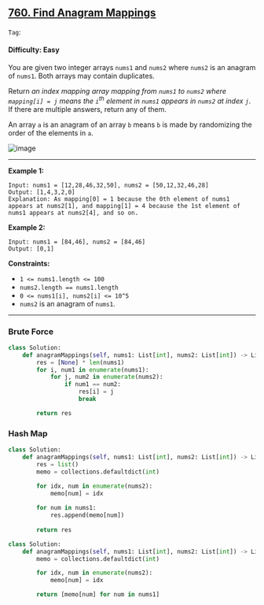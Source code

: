 ## [760. Find Anagram Mappings](https://leetcode.com/problems/find-anagram-mappings/)

```Tag```:

#### Difficulty: Easy

You are given two integer arrays ```nums1``` and ```nums2``` where ```nums2``` is an anagram of ```nums1```. Both arrays may contain duplicates.

Return _an index mapping array mapping from ```nums1``` to ```nums2``` where ```mapping[i] = j``` means the ```i```<sup>th</sup> element in ```nums1``` appears in ```nums2``` at index ```j```_. If there are multiple answers, return any of them.

An array ```a``` is an anagram of an array ```b``` means ```b``` is made by randomizing the order of the elements in ```a```.

![image](https://user-images.githubusercontent.com/35042430/230700217-e80fca58-946c-4a79-ae45-e5391c5c8ff3.png)

---

__Example 1:__
```
Input: nums1 = [12,28,46,32,50], nums2 = [50,12,32,46,28]
Output: [1,4,3,2,0]
Explanation: As mapping[0] = 1 because the 0th element of nums1 appears at nums2[1], and mapping[1] = 4 because the 1st element of nums1 appears at nums2[4], and so on.
```

__Example 2:__
```
Input: nums1 = [84,46], nums2 = [84,46]
Output: [0,1]
```

__Constraints:__

- ```1 <= nums1.length <= 100```
- ```nums2.length == nums1.length```
- ```0 <= nums1[i], nums2[i] <= 10^5```
- ```nums2``` is an anagram of ```nums1```.

---

### Brute Force

```Python
class Solution:
    def anagramMappings(self, nums1: List[int], nums2: List[int]) -> List[int]:
        res = [None] * len(nums1)
        for i, num1 in enumerate(nums1):
            for j, num2 in enumerate(nums2):
                if num1 == num2:
                    res[i] = j
                    break

        return res
```

### Hash Map

```Python
class Solution:
    def anagramMappings(self, nums1: List[int], nums2: List[int]) -> List[int]:
        res = list()
        memo = collections.defaultdict(int)

        for idx, num in enumerate(nums2):
            memo[num] = idx
        
        for num in nums1:
            res.append(memo[num])
        
        return res
```

```Python
class Solution:
    def anagramMappings(self, nums1: List[int], nums2: List[int]) -> List[int]:
        memo = collections.defaultdict(int)

        for idx, num in enumerate(nums2):
            memo[num] = idx

        return [memo[num] for num in nums1]
```


